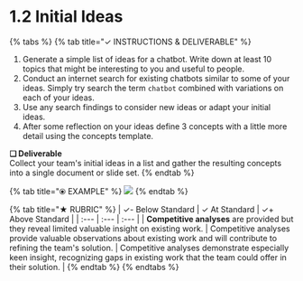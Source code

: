# 1.2 Initial Ideas

{% tabs %}
{% tab title="✓  INSTRUCTIONS & DELIVERABLE" %}


1. Generate a simple list of ideas for a chatbot. Write down at least 10 topics that might be interesting to you and useful to people.
2. Conduct an internet search for existing chatbots similar to some of your ideas. Simply try search the term `chatbot` combined with variations on each of your ideas.
3. Use any search findings to consider new ideas or adapt your initial ideas.
4. After some reflection on your ideas define 3 concepts with a little more detail using the concepts template.

**❏ Deliverable**  
Collect your team's initial ideas in a list and gather the resulting concepts into a single document or slide set.
{% endtab %}

{% tab title="⦿ EXAMPLE" %}
![](https://github.com/idewcomputing/project-chatbot-health/tree/05b79c907d317e02f09936002944a0bfdfbffd18/.gitbook/assets/competitiveanalysisexample.png)
{% endtab %}

{% tab title="★  RUBRIC" %}
| ✓-  Below Standard | ✓  At Standard | ✓+  Above Standard |
| :--- | :--- | :--- |
| **Competitive analyses** are provided but they reveal limited valuable insight on existing work. | Competitive analyses provide valuable observations about existing work and will contribute to refining the team's solution. | Competitive analyses demonstrate especially keen insight, recognizing gaps in existing work that the team could offer in their solution. |
{% endtab %}
{% endtabs %}

